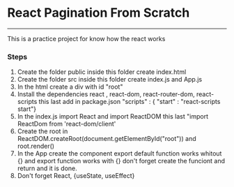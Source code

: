 # React Pagination From Scratch

--- 
This is a practice project for know how the react works

### Steps

1. Create the folder public inside this folder create index.html
2. Create the folder src inside this folder create index.js and App.js
3. In the html create a div with id "root"
4. Install the dependencies react , react-dom, react-router-dom, react-scripts this last add in package.json "scripts" : { "start" : "react-scripts start"}
5. In the index.js import React and import ReactDOM this last "import ReactDom from 'react-dom/client'
6. Create the root in ReactDOM.createRoot(document.getElementById("root")) and root.render(<App/>)
7. In the App create the component export default function works whitout {} and export function works with {} don't forget create the funciont and return and it is done.
8. Don't forget React, {useState, useEffect}